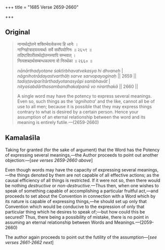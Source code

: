 +++
title = "1685 Verse 2659-2660"

+++
## Original 
>
> नानार्थद्योतने शक्तिर्भवत्वेकस्य हि ध्वनेः ।  
> नाग्निहोत्रादयस्त्वर्थाः सर्वे सर्वोपयोगिनः ॥ २६५९ ॥  
> तदिष्टविपरीतार्थद्योतनस्यापि सम्भवात् ।  
> नित्यशब्दार्थसम्बन्धकल्पना वो निरर्थका ॥ २६६० ॥ 
>
> *nānārthadyotane śaktirbhavatvekasya hi dhvaneḥ* \|  
> *nāgnihotrādayastvarthāḥ sarve sarvopayoginaḥ* \|\| 2659 \|\|  
> *tadiṣṭaviparītārthadyotanasyāpi sambhavāt* \|  
> *nityaśabdārthasambandhakalpanā vo nirarthakā* \|\| 2660 \|\| 
>
> A single word may have the potency to express several meanings. Even so, such things as the ‘*agnihotra*’ and the like, cannot all be of use to all men; because it is possible that they may express things contrary to what is desired by a certain person. Hence your assumption of an eternal relationship between the word and its meaning is entirely futile.—(2659-2660)



## Kamalaśīla

Taking for granted (for the sake of argument) that the Word has the Potency of expressing several meanings,—the Author proceeds to point out another objection:—[*see verses 2659-2660 above*]

Even though words may have the capacity of expressing several meanings,—the things denoted by them are not capable of all effective actions; as the causal efficiency of all things is restricted. If it were not so, then there would be nothing *destructive* or *non-destructive*.—Thus then, when one wishes to speak of something capable of accomplishing a particular fruitful act,—and proceeds to set about the Convention in connection with a Word which by its nature is capable of expressing things,—he should set up only that Convention which would be conducive to the expression of only that particular thing which he desires to speak of;—but how could this be secured? Thus, there being a possibility of mistake, there is no point in assuming an eternal relationship between Words and Meanings.—(2059-2660)

The author again proceeds to point out the futility of the assumption—[*see verses 2661-2662 next*]


